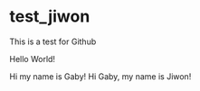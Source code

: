 # test_jiwon
This is a test for Github

Hello World!

Hi my name is Gaby!
Hi Gaby, my name is Jiwon!